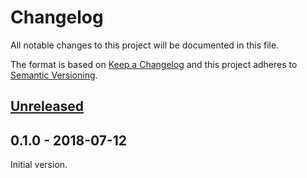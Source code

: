 # Changelog

All notable changes to this project will be documented in this file.

The format is based on [Keep a Changelog](https://keepachangelog.com/en/1.0.0/)
and this project adheres to
[Semantic Versioning](https://semver.org/spec/v2.0.0.html).

## [Unreleased]

## 0.1.0 - 2018-07-12

Initial version.

[unreleased]: https://github.com/olistic/warriorjs/compare/v0.1.0...HEAD
